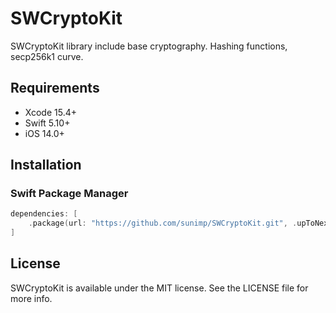 # SWCryptoKit

SWCryptoKit library include base cryptography. Hashing functions, secp256k1 curve.

## Requirements

* Xcode 15.4+
* Swift 5.10+
* iOS 14.0+

## Installation

### Swift Package Manager

```swift
dependencies: [
    .package(url: "https://github.com/sunimp/SWCryptoKit.git", .upToNextMajor(from: "1.0.0")),
]
```


## License

SWCryptoKit is available under the MIT license. See the LICENSE file for more info.
